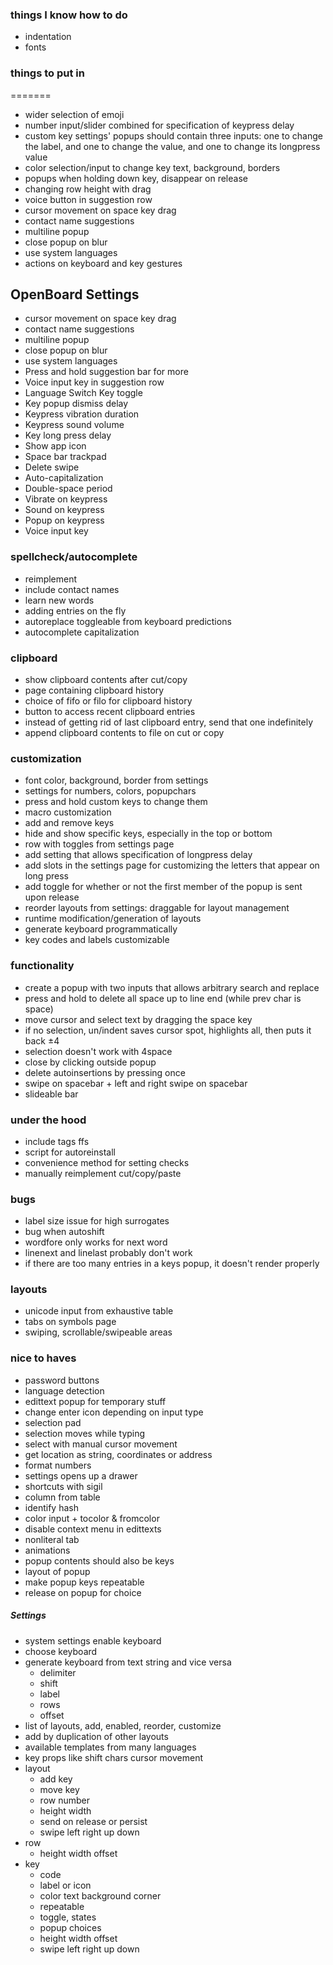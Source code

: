 ### things I know how to do ###
+ indentation
+ fonts

### things to put in ###
=======
+ wider selection of emoji
+ number input/slider combined for specification of keypress delay
+ custom key settings' popups should contain three inputs: one to change the label, and one to change the value, and one to change its longpress value
+ color selection/input to change key text, background, borders
+ popups when holding down key, disappear on release
+ changing row height with drag
+ voice button in suggestion row
+ cursor movement on space key drag
+ contact name suggestions
+ multiline popup
+ close popup on blur
+ use system languages
+ actions on keyboard and key gestures

## OpenBoard Settings ##
+ cursor movement on space key drag
+ contact name suggestions
+ multiline popup
+ close popup on blur
+ use system languages
+ Press and hold suggestion bar for more
+ Voice input key in suggestion row
+ Language Switch Key toggle
+ Key popup dismiss delay
+ Keypress vibration duration
+ Keypress sound volume
+ Key long press delay
+ Show app icon
+ Space bar trackpad
+ Delete swipe
+ Auto-capitalization
+ Double-space period
+ Vibrate on keypress
+ Sound on keypress
+ Popup on keypress
+ Voice input key

### spellcheck/autocomplete ###
+ reimplement
+ include contact names
+ learn new words
+ adding entries on the fly
+ autoreplace toggleable from keyboard predictions 
+ autocomplete capitalization

### clipboard ###
+ show clipboard contents after cut/copy
+ page containing clipboard history
+ choice of fifo or filo for clipboard history
+ button to access recent clipboard entries
+ instead of getting rid of last clipboard entry, send that one indefinitely
+ append clipboard contents to file on cut or copy

### customization ###
+ font color, background, border from settings
+ settings for numbers, colors, popupchars
+ press and hold custom keys to change them
+ macro customization
+ add and remove keys
+ hide and show specific keys, especially in the top or bottom
+ row with toggles from settings page
+ add setting that allows specification of longpress delay
+ add slots in the settings page for customizing the letters that appear on long press
+ add toggle for whether or not the first member of the popup is sent upon release
+ reorder layouts from settings: draggable for layout management
+ runtime modification/generation of layouts
+ generate keyboard programmatically
+ key codes and labels customizable

### functionality ###
+ create a popup with two inputs that allows arbitrary search and replace
+ press and hold to delete all space up to line end (while prev char is space)
+ move cursor and select text by dragging the space key
+ if no selection, un/indent saves cursor spot, highlights all, then puts it back ±4
+ selection doesn't work with 4space
+ close by clicking outside popup
+ delete autoinsertions by pressing once
+ swipe on spacebar + left and right swipe on spacebar
+ slideable bar

### under the hood ###
+ include tags ffs
+ script for autoreinstall
+ convenience method for setting checks
+ manually reimplement cut/copy/paste

### bugs ###
+ label size issue for high surrogates
+ bug when autoshift
+ wordfore only works for next word
+ linenext and linelast probably don't work
+ if there are too many entries in a keys popup, it doesn't render properly

### layouts ###
+ unicode input from exhaustive table
+ tabs on symbols page 
+ swiping, scrollable/swipeable areas

### nice to haves ###
+ password buttons
+ language detection
+ edittext popup for temporary stuff
+ change enter icon depending on input type
+ selection pad
+ selection moves while typing
+ select with manual cursor movement
+ get location as string, coordinates or address
+ format numbers
+ settings opens up a drawer
+ shortcuts with sigil
+ column from table
+ identify hash
+ color input + tocolor & fromcolor
+ disable context menu in edittexts
+ nonliteral tab
+ animations
+ popup contents should also be keys
+ layout of popup
+ make popup keys repeatable
+ release on popup for choice


##### Settings #####
+ system settings enable keyboard
+ choose keyboard
+ generate keyboard from text string and vice versa
    + delimiter
    + shift
    + label
    + rows
    + offset
+ list of layouts, add, enabled, reorder, customize
+ add by duplication of other layouts
+ available templates from many languages
+ key props like shift chars cursor movement
+ layout
    + add key
    + move key
    + row number
    + height width
    + send on release or persist
    + swipe left right up down
+ row
    + height width offset
+ key
    + code
    + label or icon
    + color text background corner
    + repeatable
    + toggle, states
    + popup choices
    + height width offset
    + swipe left right up down

